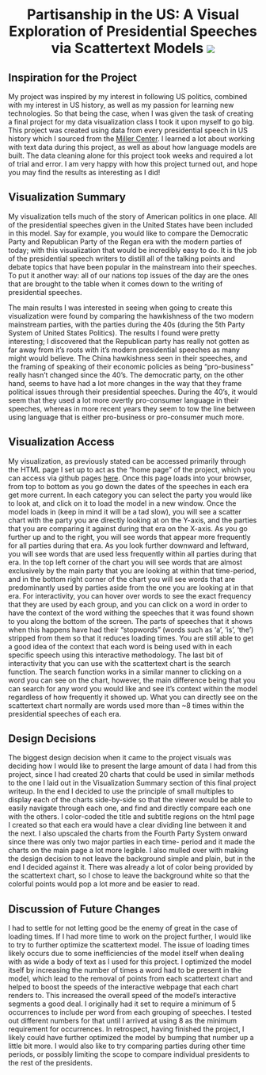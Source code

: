 <h1 align="center">
Partisanship in the US: A Visual Exploration of Presidential Speeches via Scattertext Models
<img src = "https://upload.wikimedia.org/wikipedia/commons/thumb/7/76/PartyVotes-Presidents.png/1000px-PartyVotes-Presidents.png"</img>
</h1>

## Inspiration for the Project

   My project was inspired by my interest in following US politics, combined with my interest in US history, as well as my passion for learning new technologies. So that being the case, when I was given the task of creating a final project for my data visualization class I took it upon myself to go big. This project was created using data from every presidential speech in US history which I sourced from the [Miller Center](https://millercenter.org/the-presidency/presidential-speeches). I learned a lot about working with text data during this project, as well as about how language models are built. The data cleaning alone for this project took weeks and required a lot of trial and error. I am very happy with how this project turned out, and hope you may find the results as interesting as I did!

## Visualization Summary
   My visualization tells much of the story of American politics in one place. All of the presidential speeches given in the United States have been included in this model. Say for example, you would like to compare the Democratic Party and Republican Party of the Regan era with the modern parties of today; with this visualization that would be incredibly easy to do. It is the job of the presidential speech writers to distill all of the talking points and debate topics that have been popular in the mainstream into their speeches. To put it another way: all of our nations top issues of the day are the ones that are brought to the table when it comes down to the writing of presidential speeches. 

   The main results I was interested in seeing when going to create this visualization were found by comparing the hawkishness of the two modern mainstream parties, with the parties during the 40s (during the 5th Party System of United States Politics). The results I found were pretty interesting; I discovered that the Republican party has really not gotten as far away from it’s roots with it’s modern presidential speeches as many might would believe. The China hawkishness seen in their speeches, and the framing of speaking of their economic policies as being “pro-business” really hasn’t changed since the 40’s. The democratic party, on the other hand, seems to have had a lot more changes in the way that they frame political issues through their presidential speeches. During the 40’s, it would seem that they used a lot more overtly pro-consumer language in their speeches, whereas in more recent years they seem to tow the line between using language that is either pro-business or pro-consumer much more. 
## Visualization Access

My visualization, as previously stated can be accessed primarily through the HTML page I set up to act as the “home page” of the project, which you  can access via github pages [here](https://mrobinbatman.github.io/MRobinBatman.github.io-US-Partisanship/). Once this page loads into your browser, from top to bottom as you go down the dates of the speeches in each era get more current. In each category you can select the party you would like to look at, and click on it to load the model in a new window. Once the model loads in (keep in mind it will be a tad slow), you will see a scatter chart with the party you are directly looking at on the Y-axis, and the parties that you are comparing it against during that era on the X-axis. As you go further up and to the right, you will see words that appear more frequently for all parties during that era. As you look further downward and leftward, you will see words that are used less frequently within all parties during that era. In the top left corner of the chart you will see words that are almost exclusively by the main party that you are looking at within that time-period, and in the bottom right corner of the chart you will see words that are predominantly used by parties aside from the one you are looking at in that era. For interactivity, you can hover over words to see the exact frequency that they are used by each group, and you can click on a word in order to have the context of the word withing the speeches that it was found shown to you along the bottom of the screen. The parts of speeches that it shows when this happens have had their “stopwords” (words such as ‘a’, ‘is’, ‘the’) stripped from them so that it reduces loading times. You are still able to get a good idea of the context that each word is being used with in each specific speech using this interactive methodology. The last bit of interactivity that you can use with the scattertext chart is the search function. The search function works in  a similar manner to clicking on a word you can see on the chart, however, the main difference being that you can search for any word you would like and see it’s context within the model regardless of how frequently it showed up. What you can directly see on the scattertext chart normally are words used more than ~8 times within the presidential speeches of each era.

## Design Decisions

The biggest design decision when it came to the project visuals was deciding how I would like to present the large amount of data I had from this project, since I had created 20 charts that could be used in similar methods to the one I laid out in the Visualization Summary section of this final project writeup. In the end I decided to use the principle of small multiples to display each of the charts side-by-side so that the viewer would be able to easily navigate through each one, and find and directly compare each one with the others. I color-coded the title and subtitle regions on the html page I created so that each era would have a clear dividing line between it and the next. I also upscaled the charts from the Fourth Party System onward since there was only two major parties in each time- period and it made the charts on the main page a lot more legible. I also mulled over with making the design decision to not leave the background simple and plain, but in the end I decided against it. There was already a lot of color being provided by the scattertext chart, so I chose to leave the background white so that the colorful points would pop a lot more and be easier to read.

## Discussion of Future Changes

I had to settle for not letting good be the enemy of great in the case of loading times. If I had more time to work on the project further, I would like to try to further optimize the scattertext model. The issue of loading times likely occurs due to some inefficiencies of the model itself when dealing with as wide  a body of text as I used for this project. I optimized the model itself by increasing the number of times a word had to be present in the model, which lead to the removal of points from each scattertext chart and helped to boost the speeds of the interactive webpage that each chart renders to. This increased the overall speed of the model’s interactive segments a good deal. I originally had it set to require a minimum of 5 occurrences to include per word from each grouping of speeches. I tested out different numbers for that until I arrived at using 8 as the minimum requirement for occurrences. In retrospect, having finished the project, I likely could have further optimized the model by bumping that number up a little bit more. I would also like to try comparing parties during other time periods, or possibly limiting the scope to compare individual presidents to the rest of the presidents.
